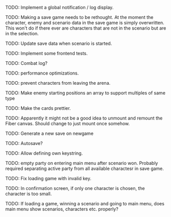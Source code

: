 TODO: Implement a global notification / log display.

TODO: Making a save game needs to be rethought.
At the moment the character, enemy and scenario data in the save game
is simply overwritten. This won't do if there ever are characters
that are not in the scenario but are in the selection.

TODO: Update save data when scenario is started.

TODO: Implement some frontend tests.

TODO: Combat log?

TODO: performance optimizations.

TODO: prevent characters from leaving the arena.

TODO: Make enemy starting positions an array to support multiples of same type

TODO: Make the cards prettier.

TODO: Apparently it might not be a good idea to unmount and remount
the Fiber canvas. Should change to just mount once somehow.

TODO: Generate a new save on newgame

TODO: Autosave?

TODO: Allow defining own keystring.

TODO: empty party on entering main menu after scenario won.
Probably required separating active party from all available charactesr
in save game.

TODO: Fix loading game with invalid key.

TODO: In confirmation screen, if only one character is chosen, the
character is too small.

TODO: If loading a game, winning a scenario and going to main menu,
does main menu show scenarios, characters etc. properly?
